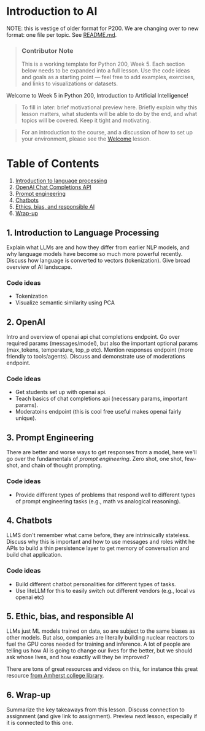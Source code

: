 # Introduction to AI
NOTE: this is vestige of older format for P200. We are changing over to new format: one file per topic. See [README.md](README.md).

> ### Contributor Note 
> This is a working template for Python 200, Week 5. Each section below needs to be expanded into a full lesson. Use the code ideas and goals as a starting point — feel free to add examples, exercises, and links to visualizations or datasets. 

Welcome to Week 5 in Python 200, Introduction to Artificial Intelligence! 

> To fill in later: brief motivational preview here. Briefly explain why this lesson matters, what students will be able to do by the end, and what topics will be covered. Keep it tight and motivating.

> For an introduction to the course, and a discussion of how to set up your environment, please see the [Welcome](00_Welcome.md) lesson. 

# Table of Contents
1. [Introduction to language processing](#1-introduction-to-language-processing)
2. [OpenAI Chat Completions API](#2-openai)
3. [Prompt engineering](#4-prompt-engineering)
4. [Chatbots](#5-chatbots)
5. [Ethics, bias, and responsible AI](#6-ethic-bias-and-responsible-ai)
6. [Wrap-up](#7-wrap-up)

## 1. Introduction to Language Processing
Explain what LLMs are and how they differ from earlier NLP models, and why language models have become so much more powerful recently. Discuss how language is converted to vectors (tokenization). Give broad overview of AI landscape.

### Code ideas
- Tokenization
- Visualize semantic similarity using PCA
  
## 2. OpenAI 
Intro and overview of openai api chat completions endpoint. Go over required params (messages/model), but also the important optional params (max_tokens, temperature, top_p etc). Mention responses endpoint (more friendly to tools/agents). Discuss and demonstrate use of moderations endpoint.

### Code ideas
- Get students set up with openai api.
- Teach basics of chat completions api (necessary params, important params).
- Moderatoins endpoint (this is cool free useful makes openai fairly unique).

<!--## 3. Abstraction layers
Instead of getting locked into a single vendor or style, there are a few packages that provide an abstraction layer across LLM providers and local LLMs (you can run inference locally using Ollama). Here we'll discuss a few of these (langchain, liteLLM, any-llm). 

### Code ideas
- Go into detail with liteLLM (this is probably the most commonly used LLM wrapper) -->

## 3. Prompt Engineering
There are better and worse ways to get responses from a model, here we'll go over the fundamentals of *prompt engineering*. Zero shot, one shot, few-shot, and chain of thought prompting.

### Code ideas
- Provide different types of problems that respond well to different types of prompt engineering tasks (e.g., math vs analogical reasoning).

## 4. Chatbots
LLMS don't remember what came before, they are intrinsically stateless. Discuss why this is important and how to use messages and roles witht he APIs to build a thin persistence layer to get memory of conversation and build chat application. 

### Code ideas
- Build different chatbot personalities for different types of tasks.
- Use liteLLM for this to easily switch out different vendors (e.g., local vs openai etc)

## 5. Ethic, bias, and responsible AI
LLMs just ML models trained on data, so are subject to the same biases as other models. But also, companies are literally building nuclear reactors to fuel the GPU cores needed for training and inference. A lot of people are telling us how AI is going to change our lives for the better, but we should ask whose lives, and how exactly will they be improved?

There are tons of great resources and videos on this, for instance this great resource [from Amherst college library](https://libguides.amherst.edu/c.php?g=1350530&p=9969379).

## 6. Wrap-up
Summarize the key takeaways from this lesson. Discuss connection to assignment (and give link to assignment). Preview next lesson, especially if it is connected to this one. 

